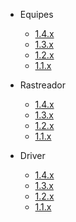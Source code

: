 * Equipes

  * [1.4.x](/versions/1.4.x.md)
  * [1.3.x](/versions/1.3.x.md)
  * [1.2.x](/versions/1.2.x.md)
  * [1.1.x](/versions/1.1.x.md)

* Rastreador

  * [1.4.x](/versions/1.4.x.md)
  * [1.3.x](/versions/1.3.x.md)
  * [1.2.x](/versions/1.2.x.md)
  * [1.1.x](/versions/1.1.x.md)

* Driver

  * [1.4.x](/versions/1.4.x.md)
  * [1.3.x](/versions/1.3.x.md)
  * [1.2.x](/versions/1.2.x.md)
  * [1.1.x](/versions/1.1.x.md)